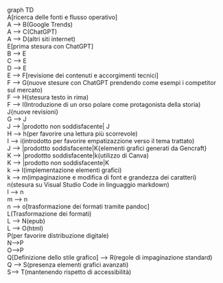 graph TD \
A[ricerca delle fonti e flusso operativo] \
A --> B(Google Trends) \
A --> C(ChatGPT) \
A --> D(altri siti internet) \
E[prima stesura con ChatGPT] \
B --> E \
C --> E \
D --> E \
E --> F[revisione dei contenuti e accorgimenti tecnici] \
F --> G(nuove stesure con ChatGPT prendendo come esempi i competitor sul mercato) \
F --> H(stesura testo in rima) \
F --> I(Introduzione di un orso polare come protagonista della storia) \
J{nuove revisioni} \
G --> J \
J --> |prodotto non soddisfacente| J \
H --> h(per favorire una lettura più scorrevole) \
I --> i(introdotto per favorire empatizazzione verso il tema trattato) \
J --> |prodottto soddisfacente|K{elementi grafici generati da Gencraft} \
K --> |prodottto soddisfacente|k(utilizzo di Canva) \
K --> |prodotto non soddisfacente|K \
k --> l(implementazione elementi grafici) \
k --> m(impaginazione e modifica di font e grandezza dei caratteri) \
n(stesura su Visual Studio Code in linguaggio markdown) \
l --> n \
m --> n \
n --> o[trasformazione dei formati tramite pandoc] \
L(Trasformazione dei formati) \
L --> N(epub) \
L --> O(html) \
P(per favorire distribuzione digitale) \
N-->P \
O-->P \
Q[Definizione dello stile grafico] --> R(regole di impaginazione standard) \
Q --> S(presenza elementi grafici avanzati) \
S--> T(mantenendo rispetto di accessibilità)
